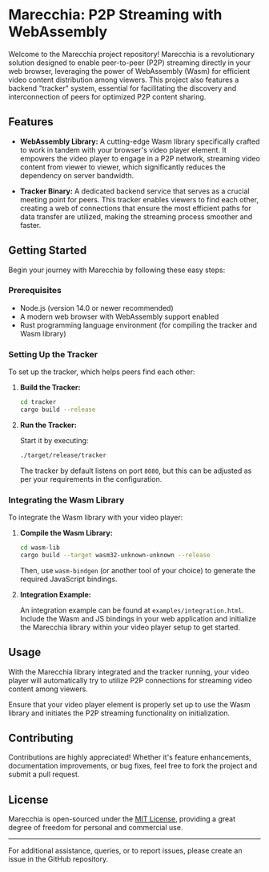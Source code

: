 # Marecchia: P2P Streaming with WebAssembly

Welcome to the Marecchia project repository! Marecchia is a revolutionary solution designed to enable peer-to-peer (P2P) streaming directly in your web browser, leveraging the power of WebAssembly (Wasm) for efficient video content distribution among viewers. This project also features a backend "tracker" system, essential for facilitating the discovery and interconnection of peers for optimized P2P content sharing.

## Features

- **WebAssembly Library:** A cutting-edge Wasm library specifically crafted to work in tandem with your browser's video player element. It empowers the video player to engage in a P2P network, streaming video content from viewer to viewer, which significantly reduces the dependency on server bandwidth.
  
- **Tracker Binary:** A dedicated backend service that serves as a crucial meeting point for peers. This tracker enables viewers to find each other, creating a web of connections that ensure the most efficient paths for data transfer are utilized, making the streaming process smoother and faster.

## Getting Started

Begin your journey with Marecchia by following these easy steps:

### Prerequisites

- Node.js (version 14.0 or newer recommended)
- A modern web browser with WebAssembly support enabled
- Rust programming language environment (for compiling the tracker and Wasm library)

### Setting Up the Tracker

To set up the tracker, which helps peers find each other:

1. **Build the Tracker:**

    ```bash
    cd tracker
    cargo build --release
    ```

2. **Run the Tracker:**

    Start it by executing:

    ```bash
    ./target/release/tracker
    ```

    The tracker by default listens on port `8080`, but this can be adjusted as per your requirements in the configuration.

### Integrating the Wasm Library

To integrate the Wasm library with your video player:

1. **Compile the Wasm Library:**

    ```bash
    cd wasm-lib
    cargo build --target wasm32-unknown-unknown --release
    ```

    Then, use `wasm-bindgen` (or another tool of your choice) to generate the required JavaScript bindings.

2. **Integration Example:**

    An integration example can be found at `examples/integration.html`. Include the Wasm and JS bindings in your web application and initialize the Marecchia library within your video player setup to get started.

## Usage

With the Marecchia library integrated and the tracker running, your video player will automatically try to utilize P2P connections for streaming video content among viewers.

Ensure that your video player element is properly set up to use the Wasm library and initiates the P2P streaming functionality on initialization.

## Contributing

Contributions are highly appreciated! Whether it's feature enhancements, documentation improvements, or bug fixes, feel free to fork the project and submit a pull request.

## License

Marecchia is open-sourced under the [MIT License](LICENSE), providing a great degree of freedom for personal and commercial use.

---

For additional assistance, queries, or to report issues, please create an issue in the GitHub repository.
